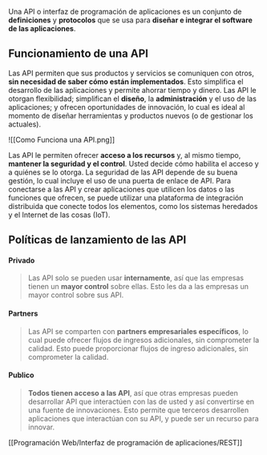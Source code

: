 Una API o interfaz de programación de aplicaciones es un conjunto de **definiciones** y **protocolos** que se usa para **diseñar e integrar el software de las aplicaciones**.

## Funcionamiento de una API

Las API permiten que sus productos y servicios se comuniquen con otros, **sin necesidad de saber cómo están implementados**. Esto simplifica el desarrollo de las aplicaciones y permite ahorrar tiempo y dinero. Las API le otorgan flexibilidad; simplifican el **diseño**, la **administración** y el uso de las aplicaciones; y ofrecen oportunidades de innovación, lo cual es ideal al momento de diseñar herramientas y productos nuevos (o de gestionar los actuales).

![[Como Funciona una API.png]]

Las API le permiten ofrecer **acceso a los recursos** y, al mismo tiempo, **mantener la seguridad y el control**. Usted decide cómo habilita el acceso y a quiénes se lo otorga. La seguridad de las API depende de su buena gestión, lo cual incluye el uso de una puerta de enlace de API. Para conectarse a las API y crear aplicaciones que utilicen los datos o las funciones que ofrecen, se puede utilizar una plataforma de integración distribuida que conecte todos los elementos, como los sistemas heredados y el Internet de las cosas (IoT).

## Políticas de lanzamiento de las API

#### Privado

>Las API solo se pueden usar **internamente**, así que las empresas tienen un **mayor control** sobre ellas. Esto les da a las empresas un mayor control sobre sus API.

#### Partners

>Las API se comparten con **partners empresariales específicos**, lo cual puede ofrecer flujos de ingresos adicionales, sin comprometer la calidad. Esto puede proporcionar flujos de ingreso adicionales, sin comprometer la calidad.

#### Publico

> **Todos tienen acceso a las API**, así que otras empresas pueden desarrollar API que interactúen con las de usted y así convertirse en una fuente de innovaciones. Esto permite que terceros desarrollen aplicaciones que interactúan con su API, y puede ser un recurso para innovar.


[[Programación Web/Interfaz de programación de aplicaciones/REST]]

